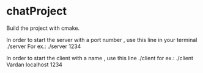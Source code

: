 # chatProject
Build the project with cmake.

In order to start the server with a port number <port>, use this line in your terminal
./server <port>
For ex.: ./server 1234

In order to start the client with a name <name>, use this line
./client <name> <ip> <port>
for ex.: ./client Vardan localhost 1234

